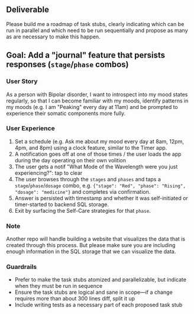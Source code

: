 ## Deliverable
Please build me a roadmap of task stubs, clearly indicating which can be run in parallel
and which need to be run sequentially and propose as many as are necessary to make this happen.

## Goal: Add a "journal" feature that persists responses (`stage`/`phase` combos)

### User Story
As a person with Bipolar disorder, I want to introspect into my mood states regularly, so that I
can become familiar with my moods, identify patterns in my moods (e.g. I am "Peaking" every day at 11am)
and be prompted to experience their somatic components more fully.

### User Experience
1. Set a schedule (e.g. Ask me about my mood every day at 8am, 12pm, 4pm, and 8pm)
    using a clock feature, similar to the Timer app.
2. A notification goes off at one of those times / the user loads the app during the day operating on their own volition
3. The user gets a notif "What Mode of the Wavelength were you just experiencing?": tap to clear
4. The user browses through the `stages` and `phases` and taps a `stage`/`phase`/`dosage` combo,
   e.g. `{"stage": "Red", "phase": "Rising", "dosage": "medicine"}` and completes via confirmation.
5. Answer is persisted with timestamp and whether it was self-initiated or timer-started to backend SQL storage.
6. Exit by surfacing the Self-Care strategies for that `phase`.

### Note
Another repo will handle building a website that visualizes the data that is created through this process. But please
make sure you are including enough information in the SQL storage that we can visualize the data.

### Guardrails
- Prefer to make the task stubs atomized and parallelizable, but indicate when they must be run in sequence
- Ensure the task stubs are logical and sane in scope—if a change requires more than about 300 lines diff, split it up
- Include writing tests as a necessary part of each proposed task stub
